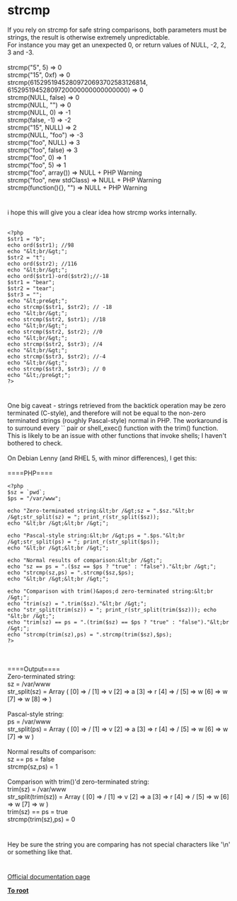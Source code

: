 # strcmp



If you rely on strcmp for safe string comparisons, both parameters must be strings, the result is otherwise extremely unpredictable.<br>For instance you may get an unexpected 0, or return values of NULL, -2, 2, 3 and -3.<br><br>strcmp("5", 5) =&gt; 0<br>strcmp("15", 0xf) =&gt; 0<br>strcmp(61529519452809720693702583126814, 61529519452809720000000000000000) =&gt; 0<br>strcmp(NULL, false) =&gt; 0<br>strcmp(NULL, "") =&gt; 0<br>strcmp(NULL, 0) =&gt; -1<br>strcmp(false, -1) =&gt; -2<br>strcmp("15", NULL) =&gt; 2<br>strcmp(NULL, "foo") =&gt; -3<br>strcmp("foo", NULL) =&gt; 3<br>strcmp("foo", false) =&gt; 3<br>strcmp("foo", 0) =&gt; 1<br>strcmp("foo", 5) =&gt; 1<br>strcmp("foo", array()) =&gt; NULL + PHP Warning<br>strcmp("foo", new stdClass) =&gt; NULL + PHP Warning<br>strcmp(function(){}, "") =&gt; NULL + PHP Warning  

#

i hope this will give you a clear idea how strcmp works internally.<br><br>

```
<?php
$str1 = "b";
echo ord($str1); //98
echo "&lt;br/&gt;";
$str2 = "t";
echo ord($str2); //116
echo "&lt;br/&gt;";
echo ord($str1)-ord($str2);//-18
$str1 = "bear";
$str2 = "tear";
$str3 = "";
echo "&lt;pre&gt;";
echo strcmp($str1, $str2); // -18
echo "&lt;br/&gt;";
echo strcmp($str2, $str1); //18
echo "&lt;br/&gt;";
echo strcmp($str2, $str2); //0
echo "&lt;br/&gt;";
echo strcmp($str2, $str3); //4
echo "&lt;br/&gt;";
echo strcmp($str3, $str2); //-4
echo "&lt;br/&gt;";
echo strcmp($str3, $str3); // 0
echo "&lt;/pre&gt;";
?>
```
  

#

One big caveat - strings retrieved from the backtick operation may be zero terminated (C-style), and therefore will not be equal to the non-zero terminated strings (roughly Pascal-style) normal in PHP. The workaround is to surround every `` pair or shell_exec() function with the trim() function. This is likely to be an issue with other functions that invoke shells; I haven&apos;t bothered to check.<br><br>On Debian Lenny (and RHEL 5, with minor differences), I get this:<br><br>====PHP====<br>

```
<?php
$sz = `pwd`;
$ps = "/var/www";

echo "Zero-terminated string:&lt;br /&gt;sz = ".$sz."&lt;br /&gt;str_split(sz) = "; print_r(str_split($sz));
echo "&lt;br /&gt;&lt;br /&gt;";

echo "Pascal-style string:&lt;br /&gt;ps = ".$ps."&lt;br /&gt;str_split(ps) = "; print_r(str_split($ps));
echo "&lt;br /&gt;&lt;br /&gt;";

echo "Normal results of comparison:&lt;br /&gt;";
echo "sz == ps = ".($sz == $ps ? "true" : "false")."&lt;br /&gt;";
echo "strcmp(sz,ps) = ".strcmp($sz,$ps);
echo "&lt;br /&gt;&lt;br /&gt;";

echo "Comparison with trim()&apos;d zero-terminated string:&lt;br /&gt;";
echo "trim(sz) = ".trim($sz)."&lt;br /&gt;";
echo "str_split(trim(sz)) = "; print_r(str_split(trim($sz))); echo "&lt;br /&gt;";
echo "trim(sz) == ps = ".(trim($sz) == $ps ? "true" : "false")."&lt;br /&gt;";
echo "strcmp(trim(sz),ps) = ".strcmp(trim($sz),$ps);
?>
```
<br><br>====Output====<br>Zero-terminated string:<br>sz = /var/www <br>str_split(sz) = Array ( [0] =&gt; / [1] =&gt; v [2] =&gt; a [3] =&gt; r [4] =&gt; / [5] =&gt; w [6] =&gt; w [7] =&gt; w [8] =&gt; ) <br><br>Pascal-style string:<br>ps = /var/www<br>str_split(ps) = Array ( [0] =&gt; / [1] =&gt; v [2] =&gt; a [3] =&gt; r [4] =&gt; / [5] =&gt; w [6] =&gt; w [7] =&gt; w ) <br><br>Normal results of comparison:<br>sz == ps = false<br>strcmp(sz,ps) = 1<br><br>Comparison with trim()&apos;d zero-terminated string:<br>trim(sz) = /var/www<br>str_split(trim(sz)) = Array ( [0] =&gt; / [1] =&gt; v [2] =&gt; a [3] =&gt; r [4] =&gt; / [5] =&gt; w [6] =&gt; w [7] =&gt; w ) <br>trim(sz) == ps = true<br>strcmp(trim(sz),ps) = 0  

#

Hey be sure the string you are comparing has not special characters like &apos;\n&apos; or something like that.  

#

[Official documentation page](https://www.php.net/manual/en/function.strcmp.php)

**[To root](/README.md)**